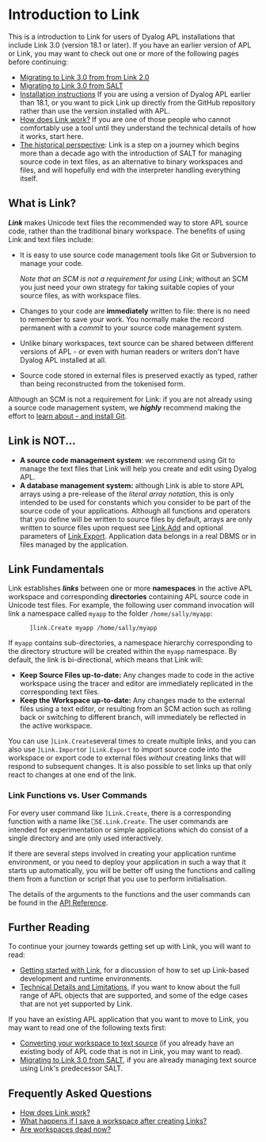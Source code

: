 # Introduction to Link

This is a introduction to Link for users of Dyalog APL installations that include Link 3.0 (version 18.1 or later). If you have an earlier version of APL or Link, you may want to check out one or more of the following pages before continuing: 

* [Migrating to Link 3.0 from from Link 2.0](Upgradeto30.md)
* [Migrating to Link 3.0 from SALT](SALTtoLink.md)
* [Installation instructions](Installation.md) If you are using a version of Dyalog APL earlier than 18.1, or you want to pick Link up directly from the GitHub repository rather than use the version installed with APL.
* [How does Link work?](HowDoesItWork.md) If you are one of those people who cannot comfortably use a tool until they understand the technical details of how it works, start here.
* [The historical perspective](History.md): Link is a step on a journey which begins more than a decade ago with the introduction of SALT for managing source code in text files, as an alternative to binary workspaces and files, and will hopefully end with the interpreter handling everything itself.

## What is Link?

***Link*** makes Unicode text files the recommended way to store APL source code, rather than the traditional binary workspace. The benefits of using Link and text files include:

* It is easy to use source code management tools like Git or Subversion to manage your code.

  *Note that an SCM is not a requirement for using Link*; without an SCM you just need your own strategy for taking suitable copies of your source files, as with workspace files.

* Changes to your code are **immediately** written to file: there is no need to remember to save your work.
  You normally make the record permanent with a *commit* to your source code management system.

* Unlike binary workspaces, text source can be shared between different versions of APL - or even with human readers or writers don't have Dyalog APL installed at all.

* Source code stored in external files is preserved exactly as typed, rather than being reconstructed from the tokenised form.

Although an SCM is not a requirement for Link: if you are not already using a source code management system, we ***highly*** recommend making the effort to [learn about - and install Git](SCMforAPLers.md).

## Link is NOT...

* **A source code management system**: we recommend using Git to manage the text files that Link will help you create and edit using Dyalog APL.
* **A database management system:** although Link is able to store APL arrays using a pre-release of the *literal array notation*, this is only intended to be used for constants which you consider to be part of the source code of your applications. Although all functions and operators that you define will be written to source files by default, arrays are only written to source files upon request see [Link.Add](Link.Add.md) and optional parameters of [Link.Export](Link.Export.md). Application data belongs in a real DBMS or in files managed by the application.

## Link Fundamentals

Link establishes ***links*** between one or more **namespaces** in the active APL workspace and corresponding **directories** containing APL source code in Unicode test files. For example, the following user command invocation will link a namespace called `myapp` to the folder `/home/sally/myapp`:

```      apl
      ]link.Create myapp /home/sally/myapp
```

If `myapp` contains sub-directories, a namespace hierarchy corresponding to the directory structure will be created within the `myapp` namespace. By default, the link is bi-directional, which means that Link will:

* **Keep Source Files up-to-date:** 
Any changes made to code in the active workspace using the tracer and editor are immediately replicated in the corresponding text files.
* **Keep the Workspace up-to-date:**
Any changes made to the external files using a text editor, or resulting from an SCM action such as rolling back or switching to different branch, will immediately be reflected in the active workspace.

You can use `]Link.Create`several times to create multiple links, and you can also use `]Link.Import`or `]Link.Export` to import source code into the workspace or export code to external files *without* creating links that will respond to subsequent changes. It is also possible to set links up that only react to changes at one end of the link.

### Link Functions vs. User Commands

For every user command like `]Link.Create`, there is a corresponding function with a name like `⎕SE.Link.Create`.  The user commands are intended for experimentation or simple applications which do consist of a single directory and are only used interactively.

If there are several steps involved in creating your application runtime environment, or you need to deploy your application in such a way that it starts up automatically, you will be better off using the functions and calling them from a function or script that you use to perform initialisation.

The details of the arguments to the functions and the user commands can be found in the [API Reference](API.md).

## Further Reading

To continue your journey towards getting set up with Link, you will want to read:

* [Getting started with Link](GettingStarted.md), for a discussion of how to set up Link-based development and runtime environments.
* [Technical Details and Limitations](Overview.md), if you want to know about the full range of APL objects that are supported, and some of the edge cases that are not yet supported by Link.

If you have an existing APL application that you want to move to Link, you may want to read one of the following texts first:

* [Converting your workspace to text source](ExportingSource.md) (if you already have an existing body of APL code that is not in Link, you may want to read).
* [Migrating to Link 3.0 from SALT](SALTtoLink.md), if you are already managing text source using Link's predecessor SALT.

## Frequently Asked Questions

* [How does Link work?](HowDoesItWork.md)
* [What happens if I save a workspace after creating Links?](Workspaces.md)
* [Are workspaces dead now?](Workspaces.md)


